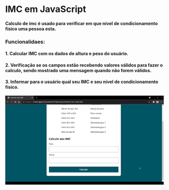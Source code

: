 # IMC em JavaScript
#### Calculo de imc é usado para verificar em que nível de condicionamento físico uma pessoa esta.
### Funcionalidaes:
#### 1. Calcular IMC com os dados de altura e peso do usuário.
#### 2. Verificação se os campos estão recebendo valores válidos para fazer o calculo, sendo mostrado uma mensagem quando não forem válidos.
#### 3. Informar para o usuário qual seu IMC e seu nível de condicionamento físico.

![](imc.gif)
